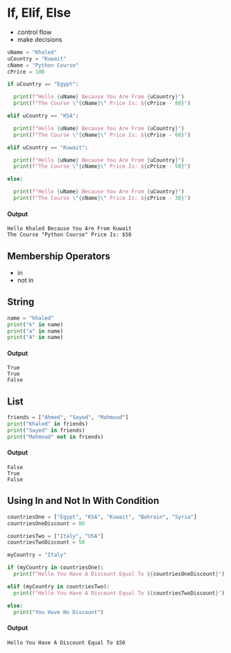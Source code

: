 # If, Elif, Else 
- control flow
- make decisions
```python []
uName = "Khaled"
uCountry = "Kuwait"
cName = "Python Course"
cPrice = 100

if uCountry == "Egypt":

  print(f"Hello {uName} Because You Are From {uCountry}")
  print(f"The Course \"{cName}\" Price Is: ${cPrice - 80}")

elif uCountry == "KSA":

  print(f"Hello {uName} Because You Are From {uCountry}")
  print(f"The Course \"{cName}\" Price Is: ${cPrice - 60}")

elif uCountry == "Kuwait":

  print(f"Hello {uName} Because You Are From {uCountry}")
  print(f"The Course \"{cName}\" Price Is: ${cPrice - 50}")

else:

  print(f"Hello {uName} Because You Are From {uCountry}")
  print(f"The Course \"{cName}\" Price Is: ${cPrice - 30}")
```
#### Output
```
Hello Khaled Because You Are From Kuwait
The Course "Python Course" Price Is: $50
```
## Membership Operators
- in
- not in

## String
```python []
name = "khaled"
print("k" in name)    
print("a" in name)    
print("A" in name)    
```
#### Output
```
True
True
False
```
## List
```python []
friends = ["Ahmed", "Sayed", "Mahmoud"]
print("Khaled" in friends)              
print("Sayed" in friends)               
print("Mahmoud" not in friends)         
```
#### Output
```
False
True
False
```
## Using In and Not In With Condition
```python []
countriesOne = ["Egypt", "KSA", "Kuwait", "Bahrain", "Syria"]
countriesOneDiscount = 80

countriesTwo = ["Italy", "USA"]
countriesTwoDiscount = 50

myCountry = "Italy"

if (myCountry in countriesOne):
  print(f"Hello You Have A Discount Equal To ${countriesOneDiscount}")

elif (myCountry in countriesTwo):
  print(f"Hello You Have A Discount Equal To ${countriesTwoDiscount}")

else:
  print("You Have No Discount")
```
#### Output
```
Hello You Have A Discount Equal To $50
```